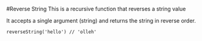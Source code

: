 #Reverse String
This is a recursive function that reverses a string value

It accepts a single argument (string) and returns the string in reverse order.

```
reverseString('hello') // 'olleh'
```
